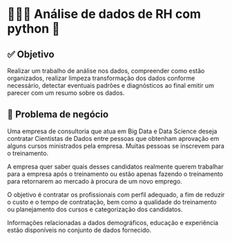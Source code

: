 # **🧑🏽‍💼 Análise de dados de RH com python 🐍**

## ✅ **Objetivo**

Realizar um trabalho de análise nos dados, compreender como estão organizados, realizar limpeza transformação dos dados conforme necessário, detectar eventuais padrões e diagnósticos ao final emitir um parecer com um resumo sobre os dados.

## 🚨 **Problema de negócio**

Uma empresa de consultoria que atua em Big Data e Data Science deseja contratar Cientistas de Dados entre pessoas que obtenham aprovação em alguns cursos ministrados pela empresa. Muitas pessoas se inscrevem para o treinamento.

A empresa quer saber quais desses candidatos realmente querem trabalhar para a empresa após o treinamento ou estão apenas fazendo o treinamento para retornarem ao mercado à procura de um novo emprego.

O objetivo é contratar os profissionais com perfil adequado, a fim de reduzir o custo e o tempo de contratação, bem como a qualidade do treinamento ou planejamento dos cursos e categorização dos candidatos.

Informações relacionadas a dados demográficos, educação e experiência estão disponíveis no conjunto de dados fornecido.
